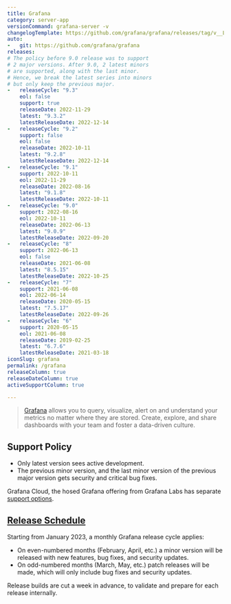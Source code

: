 ```yaml
---
title: Grafana
category: server-app
versionCommand: grafana-server -v
changelogTemplate: https://github.com/grafana/grafana/releases/tag/v__LATEST__
auto:
-   git: https://github.com/grafana/grafana
releases:
# The policy before 9.0 release was to support
# 2 major versions. After 9.0, 2 latest minors
# are supported, along with the last minor.
# Hence, we break the latest series into minors
# but only keep the previous major.
-   releaseCycle: "9.3"
    eol: false
    support: true
    releaseDate: 2022-11-29
    latest: "9.3.2"
    latestReleaseDate: 2022-12-14
-   releaseCycle: "9.2"
    support: false
    eol: false
    releaseDate: 2022-10-11
    latest: "9.2.8"
    latestReleaseDate: 2022-12-14
-   releaseCycle: "9.1"
    support: 2022-10-11
    eol: 2022-11-29
    releaseDate: 2022-08-16
    latest: "9.1.8"
    latestReleaseDate: 2022-10-11
-   releaseCycle: "9.0"
    support: 2022-08-16
    eol: 2022-10-11
    releaseDate: 2022-06-13
    latest: "9.0.9"
    latestReleaseDate: 2022-09-20
-   releaseCycle: "8"
    support: 2022-06-13
    eol: false
    releaseDate: 2021-06-08
    latest: "8.5.15"
    latestReleaseDate: 2022-10-25
-   releaseCycle: "7"
    support: 2021-06-08
    eol: 2022-06-14
    releaseDate: 2020-05-15
    latest: "7.5.17"
    latestReleaseDate: 2022-09-26
-   releaseCycle: "6"
    support: 2020-05-15
    eol: 2021-06-08
    releaseDate: 2019-02-25
    latest: "6.7.6"
    latestReleaseDate: 2021-03-18
iconSlug: grafana
permalink: /grafana
releaseColumn: true
releaseDateColumn: true
activeSupportColumn: true

---
```


> [Grafana](https://grafana.com/grafana/) allows you to query, visualize, alert on and understand your metrics no matter where they are stored. Create, explore, and share dashboards with your team and foster a data-driven culture.

## Support Policy

- Only latest version sees active development.
- The previous minor version, and the last minor version of the previous major version gets security and critical bug fixes.

Grafana Cloud, the hosed Grafana offering from Grafana Labs has separate [support options](https://grafana.com/docs/grafana-cloud/account-management/support/).

## [Release Schedule](https://grafana.com/blog/2022/12/13/grafana-releases-new-2023-release-schedule/)

Starting from January 2023, a monthly Grafana release cycle applies:

- On even-numbered months (February, April, etc.) a minor version will be released with new features, bug fixes, and security updates.
- On odd-numbered months (March, May, etc.) patch releases will be made, which will only include bug fixes and security updates.

Release builds are cut a week in advance, to validate and prepare for each release internally.
